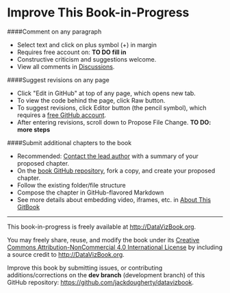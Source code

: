 # Improve This Book-in-Progress

####Comment on any paragraph
- Select text and click on plus symbol (+) in margin
- Requires free account on: **TO DO fill in**
- Constructive criticism and suggestions welcome.
- View all comments in [Discussions](https://www.gitbook.com/book/jackdougherty/datavizbook/discussions).

####Suggest revisions on any page
- Click "Edit in GitHub" at top of any page, which opens new tab.
- To view the code behind the page, click Raw button.
- To suggest revisions, click Editor button (the pencil symbol), which requires a [free GitHub account](http://github.com).
- After entering revisions, scroll down to Propose File Change. **TO DO: more steps**

####Submit additional chapters to the book
- Recommended: [Contact the lead author](introduction/contributors.md) with a summary of your proposed chapter.
- On the [book GitHub repository](https://github.com/JackDougherty/datavizbook), fork a copy, and create your proposed chapter.
- Follow the existing folder/file structure
- Compose the chapter in GitHub-flavored Markdown
- See more details about embedding video, iframes, etc. in [About This GitBook](gitbook/README.md)

***

This book-in-progress is freely available at http://DataVizBook.org.

You may freely share, reuse, and modify the book under its [Creative Commons Attribution-NonCommercial 4.0 International License](http://creativecommons.org/licenses/by-nc/4.0) by including a source credit to http://DataVizBook.org.

Improve this book by submitting issues, or contributing additions/corrections on the **dev branch** (development branch) of this GitHub repository: https://github.com/jackdougherty/datavizbook.
